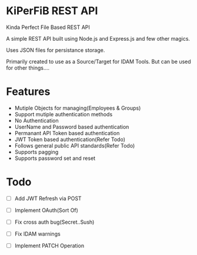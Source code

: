 # KiPerFiB REST API
Kinda Perfect File Based REST API

A simple REST API built using Node.js and Express.js and few other magics.

Uses JSON files for persistance storage.

Primarily created to use as a Source/Target for IDAM Tools. But can be used for other things....

# Features

* Mutiple Objects for managing(Employees & Groups)
* Support mutiple authentication methods
* No Authentication
* UserName and Password based authentication
* Permanant API Token based authentication
* JWT Token based authentication(Refer Todo)
* Follows general public API standards(Refer Todo)
* Supports pagging
* Supports password set and reset

# Todo

- [ ] Add JWT Refresh via POST
- [ ] Implement OAuth(Sort Of)
- [ ] Fix cross auth bug(Secret..Sush)
- [ ] Fix IDAM warnings
- [ ] Implement PATCH Operation

